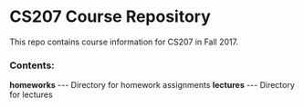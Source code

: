 # CS207 Course Repository

This repo contains course information for CS207 in 
Fall 2017.

### Contents:
**homeworks** --- Directory for homework assignments
**lectures** --- Directory for lectures
